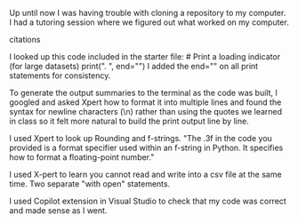 Up until now I was having trouble with cloning a repository to my computer. I had a tutoring session where we figured out what worked on my computer.

citations

I looked up this code included in the starter file:
    # Print a loading indicator (for large datasets)
    print(". ", end="")
I added the end="" on all print statements for consistency.

To generate the output summaries to the terminal as the code was built, I googled and asked Xpert how to format it into multiple lines and found the syntax for newline characters (\n) rather than using the quotes we learned in class so it felt more natural to build the print output line by line.

I used Xpert to look up Rounding and f-strings.
"The .3f in the code you provided is a format specifier used within an f-string in Python. It specifies how to format a floating-point number."

I used X-pert to learn you cannot read and write into a csv file at the same time. Two separate "with open" statements. 

I used Copilot extension in Visual Studio to check that my code was correct and made sense as I went.

